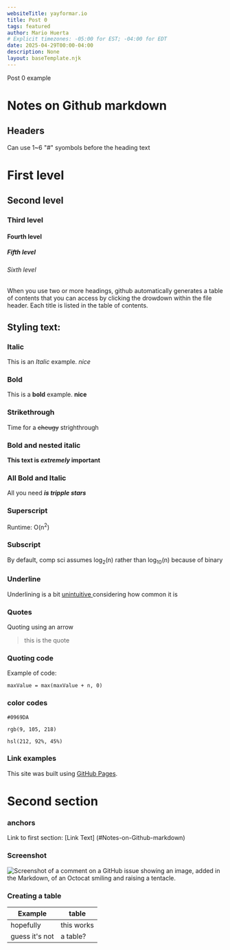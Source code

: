 ```yaml
---
websiteTitle: yayformar.io
title: Post 0
tags: featured
author: Mario Huerta
# Explicit timezones: -05:00 for EST; -04:00 for EDT
date: 2025-04-29T00:00-04:00
description: None
layout: baseTemplate.njk
---
```

Post 0 example


# Notes on Github markdown

## Headers
Can use 1~6 "#" syombols before the heading text

# First level
## Second level
### Third level
#### Fourth level
##### Fifth level
###### Sixth level

When you use two or more headings, github automatically generates a table of contents that you can access by clicking the drowdown within the file header.
Each title is listed in the table of contents.

## Styling text:

### Italic
This is an *Italic* example. _nice_

### Bold
This is a **bold** example. __nice__

### Strikethrough
Time for a ~~cheugy~~ strighthrough

### Bold and nested italic
**This text is _extremely_ important**

### All Bold and Italic
All you need ***is tripple stars***

### Superscript
Runtime: O(n<sup>2</sup>)

### Subscript
By default, comp sci assumes log<sub>2</sub>(n) rather than log<sub>10</sub>(n) because of binary

### Underline
Underlining is a bit <ins> unintuitive </ins> considering how common it is

### Quotes
Quoting using an arrow
> this is the quote

### Quoting code
Example of code:
```
maxValue = max(maxValue + n, 0)
```

### color codes
`#0969DA`

`rgb(9, 105, 218)`

`hsl(212, 92%, 45%)`	

### Link examples
This site was built using [GitHub Pages](https://pages.github.com/).

# Second section
### anchors
Link to first section: [Link Text] (#Notes-on-Github-markdown)

### Screenshot
![Screenshot of a comment on a GitHub issue showing an image, added in the Markdown, of an Octocat smiling and raising a tentacle.](https://myoctocat.com/assets/images/base-octocat.svg)

### Creating a table
| Example | table | 
| - | - |
| hopefully | this works |
| guess it's not | a table? |
